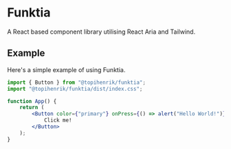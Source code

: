 # Funktia

A React based component library utilising React Aria and Tailwind.

## Example

Here's a simple example of using Funktia.

```jsx
import { Button } from "@topihenrik/funktia";
import "@topihenrik/funktia/dist/index.css";

function App() {
    return (
        <Button color={"primary"} onPress={() => alert("Hello World!")}>
            Click me!
        </Button>
    );
}
```
